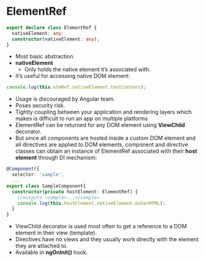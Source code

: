 # ElementRef


````typescript
export declare class ElementRef {
  nativeElement: any;
  constructor(nativeElement: any);
}
````


- Most basic abstraction.
- **nativeElement**
  - Only holds the native element it’s associated with.
- It’s useful for accessing native DOM element:

````typescript
console.log(this.elmRef.nativeElement.textContent);
````

- Usage is discouraged by Angular team.
- Poses security risk.
- Tightly coupling between your application and rendering layers which makes is difficult to run an app on multiple platforms
- ElementRef can be returned for any DOM element using **ViewChild** decorator.
- But since all components are hosted inside a custom DOM element and all directives are applied to DOM elements, component and directive classes can obtain an instance of ElementRef associated with their **host element** through DI mechanism:

````typescript
@Component({
  selector: 'sample',
  ...
export class SampleComponent{
  constructor(private hostElement: ElementRef) {
    //outputs <sample>...</sample>
    console.log(this.hostElement.nativeElement.outerHTML);
  }
}
````

- ViewChild decorator is used most often to get a reference to a DOM element in their view (template).
- Directives have no views and they usually work directly with the element they are attached to.
- Available in **ngOnInit()** hook.
